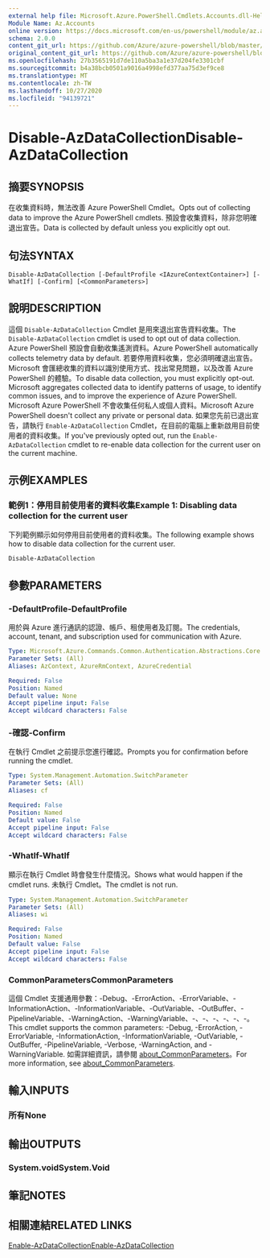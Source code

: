 ```yaml
---
external help file: Microsoft.Azure.PowerShell.Cmdlets.Accounts.dll-Help.xml
Module Name: Az.Accounts
online version: https://docs.microsoft.com/en-us/powershell/module/az.accounts/disable-azdatacollection
schema: 2.0.0
content_git_url: https://github.com/Azure/azure-powershell/blob/master/src/Accounts/Accounts/help/Disable-AzDataCollection.md
original_content_git_url: https://github.com/Azure/azure-powershell/blob/master/src/Accounts/Accounts/help/Disable-AzDataCollection.md
ms.openlocfilehash: 27b3565191d7de110a5ba3a1e37d204fe3301cbf
ms.sourcegitcommit: b4a38bcb0501a9016a4998efd377aa75d3ef9ce8
ms.translationtype: MT
ms.contentlocale: zh-TW
ms.lasthandoff: 10/27/2020
ms.locfileid: "94139721"
---
```

# <span data-ttu-id="02dd8-101">Disable-AzDataCollection</span><span class="sxs-lookup"><span data-stu-id="02dd8-101">Disable-AzDataCollection</span></span>

## <span data-ttu-id="02dd8-102">摘要</span><span class="sxs-lookup"><span data-stu-id="02dd8-102">SYNOPSIS</span></span>
<span data-ttu-id="02dd8-103">在收集資料時，無法改善 Azure PowerShell Cmdlet。</span><span class="sxs-lookup"><span data-stu-id="02dd8-103">Opts out of collecting data to improve the Azure PowerShell cmdlets.</span></span> <span data-ttu-id="02dd8-104">預設會收集資料，除非您明確退出宣告。</span><span class="sxs-lookup"><span data-stu-id="02dd8-104">Data is collected by default unless you explicitly opt out.</span></span>

## <span data-ttu-id="02dd8-105">句法</span><span class="sxs-lookup"><span data-stu-id="02dd8-105">SYNTAX</span></span>

```
Disable-AzDataCollection [-DefaultProfile <IAzureContextContainer>] [-WhatIf] [-Confirm] [<CommonParameters>]
```

## <span data-ttu-id="02dd8-106">說明</span><span class="sxs-lookup"><span data-stu-id="02dd8-106">DESCRIPTION</span></span>

<span data-ttu-id="02dd8-107">這個 `Disable-AzDataCollection` Cmdlet 是用來退出宣告資料收集。</span><span class="sxs-lookup"><span data-stu-id="02dd8-107">The `Disable-AzDataCollection` cmdlet is used to opt out of data collection.</span></span> <span data-ttu-id="02dd8-108">Azure PowerShell 預設會自動收集遙測資料。</span><span class="sxs-lookup"><span data-stu-id="02dd8-108">Azure PowerShell automatically collects telemetry data by default.</span></span> <span data-ttu-id="02dd8-109">若要停用資料收集，您必須明確退出宣告。Microsoft 會匯總收集的資料以識別使用方式、找出常見問題，以及改善 Azure PowerShell 的體驗。</span><span class="sxs-lookup"><span data-stu-id="02dd8-109">To disable data collection, you must explicitly opt-out. Microsoft aggregates collected data to identify patterns of usage, to identify common issues, and to improve the experience of Azure PowerShell.</span></span> <span data-ttu-id="02dd8-110">Microsoft Azure PowerShell 不會收集任何私人或個人資料。</span><span class="sxs-lookup"><span data-stu-id="02dd8-110">Microsoft Azure PowerShell doesn't collect any private or personal data.</span></span> <span data-ttu-id="02dd8-111">如果您先前已退出宣告，請執行 `Enable-AzDataCollection` Cmdlet，在目前的電腦上重新啟用目前使用者的資料收集。</span><span class="sxs-lookup"><span data-stu-id="02dd8-111">If you've previously opted out, run the `Enable-AzDataCollection` cmdlet to re-enable data collection for the current user on the current machine.</span></span>

## <span data-ttu-id="02dd8-112">示例</span><span class="sxs-lookup"><span data-stu-id="02dd8-112">EXAMPLES</span></span>

### <span data-ttu-id="02dd8-113">範例1：停用目前使用者的資料收集</span><span class="sxs-lookup"><span data-stu-id="02dd8-113">Example 1: Disabling data collection for the current user</span></span>

<span data-ttu-id="02dd8-114">下列範例顯示如何停用目前使用者的資料收集。</span><span class="sxs-lookup"><span data-stu-id="02dd8-114">The following example shows how to disable data collection for the current user.</span></span>

```powershell
Disable-AzDataCollection
```

## <span data-ttu-id="02dd8-115">參數</span><span class="sxs-lookup"><span data-stu-id="02dd8-115">PARAMETERS</span></span>

### <span data-ttu-id="02dd8-116">-DefaultProfile</span><span class="sxs-lookup"><span data-stu-id="02dd8-116">-DefaultProfile</span></span>

<span data-ttu-id="02dd8-117">用於與 Azure 進行通訊的認證、帳戶、租使用者及訂閱。</span><span class="sxs-lookup"><span data-stu-id="02dd8-117">The credentials, account, tenant, and subscription used for communication with Azure.</span></span>

```yaml
Type: Microsoft.Azure.Commands.Common.Authentication.Abstractions.Core.IAzureContextContainer
Parameter Sets: (All)
Aliases: AzContext, AzureRmContext, AzureCredential

Required: False
Position: Named
Default value: None
Accept pipeline input: False
Accept wildcard characters: False
```

### <span data-ttu-id="02dd8-118">-確認</span><span class="sxs-lookup"><span data-stu-id="02dd8-118">-Confirm</span></span>

<span data-ttu-id="02dd8-119">在執行 Cmdlet 之前提示您進行確認。</span><span class="sxs-lookup"><span data-stu-id="02dd8-119">Prompts you for confirmation before running the cmdlet.</span></span>

```yaml
Type: System.Management.Automation.SwitchParameter
Parameter Sets: (All)
Aliases: cf

Required: False
Position: Named
Default value: False
Accept pipeline input: False
Accept wildcard characters: False
```

### <span data-ttu-id="02dd8-120">-WhatIf</span><span class="sxs-lookup"><span data-stu-id="02dd8-120">-WhatIf</span></span>

<span data-ttu-id="02dd8-121">顯示在執行 Cmdlet 時會發生什麼情況。</span><span class="sxs-lookup"><span data-stu-id="02dd8-121">Shows what would happen if the cmdlet runs.</span></span> <span data-ttu-id="02dd8-122">未執行 Cmdlet。</span><span class="sxs-lookup"><span data-stu-id="02dd8-122">The cmdlet is not run.</span></span>

```yaml
Type: System.Management.Automation.SwitchParameter
Parameter Sets: (All)
Aliases: wi

Required: False
Position: Named
Default value: False
Accept pipeline input: False
Accept wildcard characters: False
```

### <span data-ttu-id="02dd8-123">CommonParameters</span><span class="sxs-lookup"><span data-stu-id="02dd8-123">CommonParameters</span></span>

<span data-ttu-id="02dd8-124">這個 Cmdlet 支援通用參數：-Debug、-ErrorAction、-ErrorVariable、-InformationAction、-InformationVariable、-OutVariable、-OutBuffer、-PipelineVariable、-WarningAction、-WarningVariable、-、-、-、-、-、-。</span><span class="sxs-lookup"><span data-stu-id="02dd8-124">This cmdlet supports the common parameters: -Debug, -ErrorAction, -ErrorVariable, -InformationAction, -InformationVariable, -OutVariable, -OutBuffer, -PipelineVariable, -Verbose, -WarningAction, and -WarningVariable.</span></span> <span data-ttu-id="02dd8-125">如需詳細資訊，請參閱 [about_CommonParameters](/powershell/module/microsoft.powershell.core/about/about_commonparameters)。</span><span class="sxs-lookup"><span data-stu-id="02dd8-125">For more information, see [about_CommonParameters](/powershell/module/microsoft.powershell.core/about/about_commonparameters).</span></span>

## <span data-ttu-id="02dd8-126">輸入</span><span class="sxs-lookup"><span data-stu-id="02dd8-126">INPUTS</span></span>

### <span data-ttu-id="02dd8-127">所有</span><span class="sxs-lookup"><span data-stu-id="02dd8-127">None</span></span>

## <span data-ttu-id="02dd8-128">輸出</span><span class="sxs-lookup"><span data-stu-id="02dd8-128">OUTPUTS</span></span>

### <span data-ttu-id="02dd8-129">System.void</span><span class="sxs-lookup"><span data-stu-id="02dd8-129">System.Void</span></span>

## <span data-ttu-id="02dd8-130">筆記</span><span class="sxs-lookup"><span data-stu-id="02dd8-130">NOTES</span></span>

## <span data-ttu-id="02dd8-131">相關連結</span><span class="sxs-lookup"><span data-stu-id="02dd8-131">RELATED LINKS</span></span>

[<span data-ttu-id="02dd8-132">Enable-AzDataCollection</span><span class="sxs-lookup"><span data-stu-id="02dd8-132">Enable-AzDataCollection</span></span>](./Enable-AzDataCollection.md)
